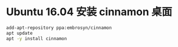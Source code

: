 # Ubuntu 16.04 安装 cinnamon 桌面

```bash
add-apt-repository ppa:embrosyn/cinnamon
apt update
apt -y install cinnamon
```
